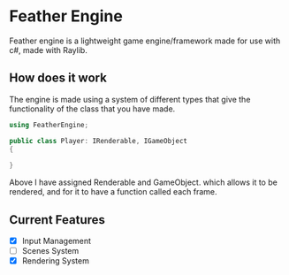 # Feather Engine
Feather engine is a lightweight game engine/framework made for use with c#, made with Raylib.

## How does it work
The engine is made using a system of different types that give the functionality of the class that you have made.

```C#
using FeatherEngine;

public class Player: IRenderable, IGameObject 
{
    
}
```

Above I have assigned Renderable and GameObject. which allows it to be rendered, and for it to have a function called each frame.

## Current Features
- [x] Input Management
- [ ] Scenes System
- [x] Rendering System
